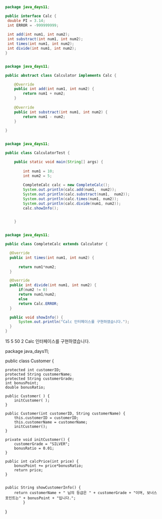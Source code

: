 ```java

package java_days11;

public interface Calc {
 double PI = 3.14;
 int ERROR = -999999999;
 
 int add(int num1, int num2);
 int substract(int num1, int num2);
 int times(int num1, int num2);
 int divide(int num1, int num2);
}

```

```java

package java_days11;

public abstract class Calculator implements Calc { 

	@Override
	public int add(int num1, int num2) {
		return num1 + num2;
	}
	
	@Override
	public int substract(int num1, int num2) {
		return num1 - num2;
	}
	
}

```

```java

package java_days11;

public class CalculatorTest {

	public static void main(String[] args) {
		
		int num1 = 10;
		int num2 = 5;
		
		CompleteCalc calc = new CompleteCalc();
		System.out.println(calc.add(num1,  num2));
		System.out.println(calc.substract(num1,  num2));
		System.out.println(calc.times(num1, num2));
		System.out.println(calc.divide(num1, num2));
		calc.showInfo();
		

	}

  ```
  
  ```java

package java_days11;

public class CompleteCalc extends Calculator {

	@Override
	public int times(int num1, int num2) {
		
		return num1*num2;
	}

	@Override
	public int divide(int num1, int num2) {
		if(num2 != 0)
		return num1/num2;
		else
		return Calc.ERROR;
	}

	public void showInfo() {
		System.out.println("Calc 인터페이스를 구현하였습니다.");
	}
}

```

15
5
50
2
Calc 인터페이스를 구현하였습니다.


package java_days11;

public class Customer {

	protected int customerID;
	protected String customerName;
	protected String customerGrade;
	int bonusPoint;
	double bonusRatio;
	
	public Customer( ) {
		initCustomer( );
	}
	
	public Customer(int customerID, String customerName) {
		this.customerID = customerID;
		this.customerName = customerName;
		initCustomer();
	}
	
	private void initCustomer() {
		customerGrade = "SILVER";
		bonusRatio = 0.01;
	}
	
	public int calcPrice(int price) {
		bonusPoint += price*bonusRatio;
		return price;
	}
	
	
	public String showCustomerInfo() {
		return customerName + " 님의 등급은 " + customerGrade + "이며, 보너스 포인트는" + bonusPoint + "입니다.";
			}
}

